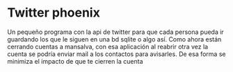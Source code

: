 # Twitter phoenix
Un pequeño programa con la api de twitter para que cada persona pueda ir guardando los que le siguen en una bd sqlite o algo así. Como ahora están cerrando cuentas a mansalva, con esa aplicación al reabrir otra vez la cuenta se podría enviar mail a los contactos para avisarles. De esa forma se minimiza el impacto de que te cierren la cuenta
